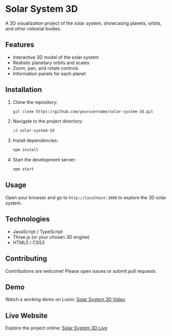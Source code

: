# Solar System 3D

A 3D visualization project of the solar system, showcasing planets, orbits, and other celestial bodies.

## Features

- Interactive 3D model of the solar system
- Realistic planetary orbits and scales
- Zoom, pan, and rotate controls
- Information panels for each planet

## Installation

1. Clone the repository:
   ```bash
   git clone https://github.com/yourusername/solar-system-3d.git
   ```
2. Navigate to the project directory:
   ```bash
   cd solar-system-3d
   ```
3. Install dependencies:
   ```bash
   npm install
   ```
4. Start the development server:
   ```bash
   npm start
   ```

## Usage

Open your browser and go to `http://localhost:3000` to explore the 3D solar system.

## Technologies

- JavaScript / TypeScript
- Three.js (or your chosen 3D engine)
- HTML5 / CSS3

## Contributing

Contributions are welcome! Please open issues or submit pull requests.

## Demo

Watch a working demo on Loom: [Solar System 3D Video](https://www.loom.com/share/59b36fabf8c248c1bd4936c5118adda7?sid=dc9d8799-eb69-4c65-9630-3acef2395729)

## Live Website

Explore the project online: [Solar System 3D Live](https://solar-system-zeta-red.vercel.app/)
